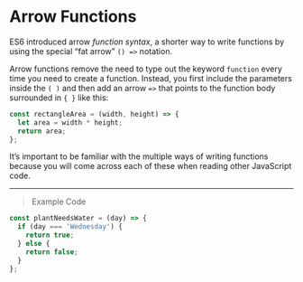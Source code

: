 # Arrow Functions

ES6 introduced arrow *function syntax*, a shorter way to write functions by using the special “fat arrow” `() =>` notation.

Arrow functions remove the need to type out the keyword `function` every time you need to create a function. Instead, you first include the parameters inside the `( )` and then add an arrow `=>` that points to the function body surrounded in `{ }` like this:
```js
const rectangleArea = (width, height) => {
  let area = width * height;
  return area;
};
```
It’s important to be familiar with the multiple ways of writing functions because you will come across each of these when reading other JavaScript code.

---
> Example Code
```js
const plantNeedsWater = (day) => {
  if (day === 'Wednesday') {
    return true;
  } else {
    return false;
  }
};
```